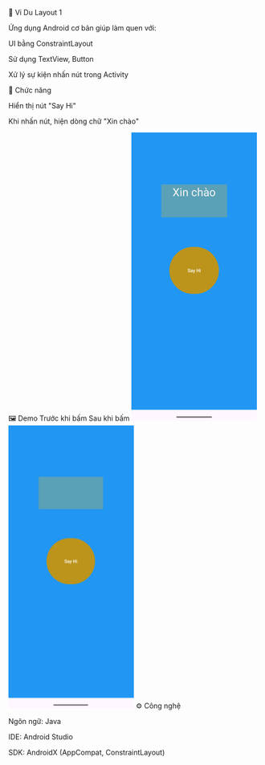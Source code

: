 📱 Vi Du Layout 1

Ứng dụng Android cơ bản giúp làm quen với:

UI bằng ConstraintLayout

Sử dụng TextView, Button

Xử lý sự kiện nhấn nút trong Activity

🚀 Chức năng

Hiển thị nút "Say Hi"

Khi nhấn nút, hiện dòng chữ "Xin chào"

🖼️ Demo
Trước khi bấm	Sau khi bấm
<img src="images/pic1.png" width="250"/>	<img src="images/pic2.png" width="250"/>
⚙️ Công nghệ

Ngôn ngữ: Java

IDE: Android Studio

SDK: AndroidX (AppCompat, ConstraintLayout)